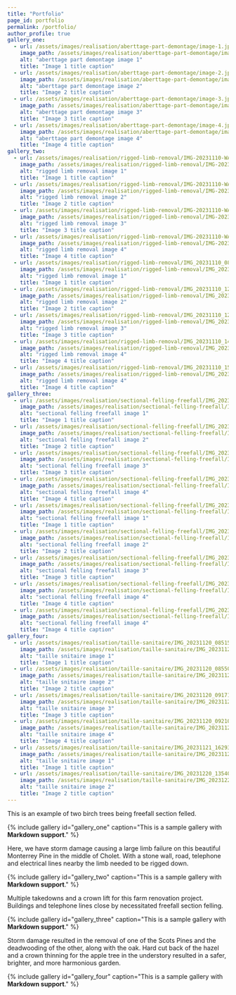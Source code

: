 ```yaml
---
title: "Portfolio"
page_id: portfolio
permalink: /portfolio/
author_profile: true
gallery_one:
  - url: /assets/images/realisation/aberttage-part-demontage/image-1.jpg
    image_path: /assets/images/realisation/aberttage-part-demontage/image-1.jpg
    alt: "aberttage part demontage image 1"
    title: "Image 1 title caption"
  - url: /assets/images/realisation/aberttage-part-demontage/image-2.jpg
    image_path: /assets/images/realisation/aberttage-part-demontage/image-2.jpg
    alt: "aberttage part demontage image 2"
    title: "Image 2 title caption"
  - url: /assets/images/realisation/aberttage-part-demontage/image-3.jpg
    image_path: /assets/images/realisation/aberttage-part-demontage/image-3.jpg
    alt: "aberttage part demontage image 3"
    title: "Image 3 title caption"
  - url: /assets/images/realisation/aberttage-part-demontage/image-4.jpg
    image_path: /assets/images/realisation/aberttage-part-demontage/image-4.jpg
    alt: "aberttage part demontage image 4"
    title: "Image 4 title caption"
gallery_two:
  - url: /assets/images/realisation/rigged-limb-removal/IMG-20231110-WA0009.jpg
    image_path: /assets/images/realisation/rigged-limb-removal/IMG-20231110-WA0009.jpg
    alt: "rigged limb removal image 1"
    title: "Image 1 title caption"
  - url: /assets/images/realisation/rigged-limb-removal/IMG-20231110-WA0010.jpg
    image_path: /assets/images/realisation/rigged-limb-removal/IMG-20231110-WA0010.jpg
    alt: "rigged limb removal image 2"
    title: "Image 2 title caption"
  - url: /assets/images/realisation/rigged-limb-removal/IMG-20231110-WA0012.jpg
    image_path: /assets/images/realisation/rigged-limb-removal/IMG-20231110-WA0012.jpg
    alt: "rigged limb removal image 3"
    title: "Image 3 title caption"
  - url: /assets/images/realisation/rigged-limb-removal/IMG-20231110-WA0013.jpg
    image_path: /assets/images/realisation/rigged-limb-removal/IMG-20231110-WA0013.jpg
    alt: "rigged limb removal image 4"
    title: "Image 4 title caption"
  - url: /assets/images/realisation/rigged-limb-removal/IMG_20231110_084214_975.jpg
    image_path: /assets/images/realisation/rigged-limb-removal/IMG_20231110_084214_975.jpg
    alt: "rigged limb removal image 1"
    title: "Image 1 title caption"
  - url: /assets/images/realisation/rigged-limb-removal/IMG_20231110_120241_443.jpg
    image_path: /assets/images/realisation/rigged-limb-removal/IMG_20231110_120241_443.jpg
    alt: "rigged limb removal image 2"
    title: "Image 2 title caption"
  - url: /assets/images/realisation/rigged-limb-removal/IMG_20231110_120312_863.jpg
    image_path: /assets/images/realisation/rigged-limb-removal/IMG_20231110_120312_863.jpg
    alt: "rigged limb removal image 3"
    title: "Image 3 title caption"
  - url: /assets/images/realisation/rigged-limb-removal/IMG_20231110_141728_562.jpg
    image_path: /assets/images/realisation/rigged-limb-removal/IMG_20231110_141728_562.jpg
    alt: "rigged limb removal image 4"
    title: "Image 4 title caption"
  - url: /assets/images/realisation/rigged-limb-removal/IMG_20231110_154814_989.jpg
    image_path: /assets/images/realisation/rigged-limb-removal/IMG_20231110_154814_989.jpg
    alt: "rigged limb removal image 4"
    title: "Image 4 title caption"
gallery_three:
  - url: /assets/images/realisation/sectional-felling-freefall/IMG_20231113_172926_931.jpg
    image_path: /assets/images/realisation/sectional-felling-freefall/IMG_20231113_172926_931.jpg
    alt: "sectional felling freefall image 1"
    title: "Image 1 title caption"
  - url: /assets/images/realisation/sectional-felling-freefall/IMG_20231113_173016_227.jpg
    image_path: /assets/images/realisation/sectional-felling-freefall/IMG_20231113_173016_227.jpg
    alt: "sectional felling freefall image 2"
    title: "Image 2 title caption"
  - url: /assets/images/realisation/sectional-felling-freefall/IMG_20231113_173043_059.jpg
    image_path: /assets/images/realisation/sectional-felling-freefall/IMG_20231113_173043_059.jpg
    alt: "sectional felling freefall image 3"
    title: "Image 3 title caption"
  - url: /assets/images/realisation/sectional-felling-freefall/IMG_20231113_173247_200.jpg
    image_path: /assets/images/realisation/sectional-felling-freefall/IMG_20231113_173247_200.jpg
    alt: "sectional felling freefall image 4"
    title: "Image 4 title caption"
  - url: /assets/images/realisation/sectional-felling-freefall/IMG_20231128_105526_457.jpg
    image_path: /assets/images/realisation/sectional-felling-freefall/IMG_20231128_105526_457.jpg
    alt: "sectional felling freefall image 1"
    title: "Image 1 title caption"
  - url: /assets/images/realisation/sectional-felling-freefall/IMG_20231129_112403_972.jpg
    image_path: /assets/images/realisation/sectional-felling-freefall/IMG_20231129_112403_972.jpg
    alt: "sectional felling freefall image 2"
    title: "Image 2 title caption"
  - url: /assets/images/realisation/sectional-felling-freefall/IMG_20231220_091917_061.jpg
    image_path: /assets/images/realisation/sectional-felling-freefall/IMG_20231220_091917_061.jpg
    alt: "sectional felling freefall image 3"
    title: "Image 3 title caption"
  - url: /assets/images/realisation/sectional-felling-freefall/IMG_20231220_091950_089.jpg
    image_path: /assets/images/realisation/sectional-felling-freefall/IMG_20231220_091950_089.jpg
    alt: "sectional felling freefall image 4"
    title: "Image 4 title caption"
  - url: /assets/images/realisation/sectional-felling-freefall/IMG_20231220_092059_387.jpg
    image_path: /assets/images/realisation/sectional-felling-freefall/IMG_20231220_092059_387.jpg
    alt: "sectional felling freefall image 4"
    title: "Image 4 title caption"
gallery_four:
  - url: /assets/images/realisation/taille-sanitaire/IMG_20231120_085152_272.jpg
    image_path: /assets/images/realisation/taille-sanitaire/IMG_20231120_085152_272.jpg
    alt: "taille snitaire image 1"
    title: "Image 1 title caption"
  - url: /assets/images/realisation/taille-sanitaire/IMG_20231120_085508_587.jpg
    image_path: /assets/images/realisation/taille-sanitaire/IMG_20231120_085508_587.jpg
    alt: "taille snitaire image 2"
    title: "Image 2 title caption"
  - url: /assets/images/realisation/taille-sanitaire/IMG_20231120_091713_530.jpg
    image_path: /assets/images/realisation/taille-sanitaire/IMG_20231120_091713_530.jpg
    alt: "taille snitaire image 3"
    title: "Image 3 title caption"
  - url: /assets/images/realisation/taille-sanitaire/IMG_20231120_092104_030.jpg
    image_path: /assets/images/realisation/taille-sanitaire/IMG_20231120_092104_030.jpg
    alt: "taille snitaire image 4"
    title: "Image 4 title caption"
  - url: /assets/images/realisation/taille-sanitaire/IMG_20231121_162930_253.jpg
    image_path: /assets/images/realisation/taille-sanitaire/IMG_20231121_162930_253.jpg
    alt: "taille snitaire image 1"
    title: "Image 1 title caption"
  - url: /assets/images/realisation/taille-sanitaire/IMG_20231220_135401_309.jpg
    image_path: /assets/images/realisation/taille-sanitaire/IMG_20231220_135401_309.jpg
    alt: "taille snitaire image 2"
    title: "Image 2 title caption"
---
```


This is an example of two birch trees being freefall section felled.

{% include gallery id="gallery_one" caption="This is a sample gallery with **Markdown support**." %}

Here, we have storm damage causing a large limb failure on this beautiful Monterrey Pine in the middle of Cholet. With a stone wall, road, telephone and electrical lines nearby the limb needed to be rigged down.

{% include gallery id="gallery_two" caption="This is a sample gallery with **Markdown support**." %}

Multiple takedowns and a crown lift for this farm renovation project. Buildings and telephone lines close by necessitated freefall section felling.

{% include gallery id="gallery_three" caption="This is a sample gallery with **Markdown support**." %}

Storm damage resulted in the removal of one of the Scots Pines and the deadwooding of the other, along with the oak. Hard cut back of the hazel and a crown thinning for the apple tree in the understory resulted in a safer, brighter, and more harmonious garden.

{% include gallery id="gallery_four" caption="This is a sample gallery with **Markdown support**." %}


